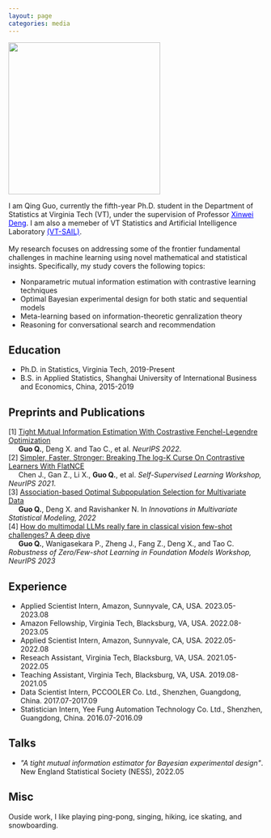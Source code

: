 ```yaml
---
layout: page
categories: media
---
```


<img src="image/myphoto.png" width="300px"/>

I am Qing Guo, currently the fifth-year Ph.D. student in the Department of Statistics at Virginia Tech (VT),
under the supervision of Professor <a href="https://xwdeng80.github.io" style="color:blue"><u>Xinwei Deng</u></a>.
I am also a memeber of VT Statistics and Artificial Intelligence Laboratory <a href="https://www.sail.stat.vt.edu/" style="color:blue"><u>(VT-SAIL)</u></a>.
<br />
<br />
My research focuses on addressing some of the frontier fundamental challenges in machine learning using
novel mathematical and statistical insights. Specifically, my study covers the following topics:

* Nonparametric mutual information estimation with contrastive learning techniques
* Optimal Bayesian experimental design for both static and sequential models
* Meta-learning based on information-theoretic genralization theory
* Reasoning for conversational search and recommendation


## Education
* Ph.D. in Statistics, Virginia Tech, 2019-Present
* B.S. in Applied Statistics, Shanghai University of International Business and Economics, China, 2015-2019


## Preprints and Publications
[1] [Tight Mutual Information Estimation With Costrastive 
Fenchel-Legendre Optimization](https://arxiv.org/abs/2107.01131)<br/>
&nbsp;&nbsp;&nbsp;&nbsp;&nbsp;**Guo Q.**, Deng X. and Tao C., et al. *NeurIPS 2022*.
<br />
[2] [Simpler, Faster, Stronger: 
Breaking The log-K Curse On Contrastive Learners With FlatNCE](https://arxiv.org/abs/2107.01152) <br/>
&nbsp;&nbsp;&nbsp;&nbsp;&nbsp;Chen J., Gan Z., Li X., **Guo Q.**, et al. *Self-Supervised Learning Workshop, NeurIPS 2021*.
<br />
[3] [Association-based Optimal Subpopulation Selection for 
Multivariate Data](https://link.springer.com/chapter/10.1007/978-3-031-13971-0_1) <br />
&nbsp;&nbsp;&nbsp;&nbsp;&nbsp;**Guo Q.**, Deng X. and Ravishanker N.  In *Innovations in Multivariate Statistical Modeling, 2022*
<br />
[4] [How do multimodal LLMs really fare in classical 
vision few-shot challenges? A deep dive](https://www.amazon.science/publications/how-do-multimodal-llms-really-fare-in-classical-vision-few-shot-challenges-a-deep-dive) <br />
&nbsp;&nbsp;&nbsp;&nbsp;&nbsp;**Guo Q.**, Wanigasekara P., Zheng J., Fang Z., Deng X., and Tao C. *Robustness of Zero/Few-shot Learning in Foundation Models Workshop, NeurIPS 2023*

## Experience
* Applied Scientist Intern, Amazon, Sunnyvale, CA, USA. 2023.05-2023.08
* Amazon Fellowship, Virginia Tech, Blacksburg, VA, USA. 2022.08-2023.05
* Applied Scientist Intern, Amazon, Sunnyvale, CA, USA. 2022.05-2022.08
* Reseach Assistant, Virginia Tech, Blacksburg, VA, USA. 2021.05-2022.05
* Teaching Assistant, Virginia Tech, Blacksburg, VA, USA. 2019.08-2021.05
* Data Scientist Intern, PCCOOLER Co. Ltd., Shenzhen, Guangdong, China. 2017.07-2017.09
* Statistician Intern, Yee Fung Automation Technology Co. Ltd., Shenzhen, Guangdong, China. 2016.07-2016.09

## Talks
* *"A tight mutual information estimator for Bayesian experimental design"*. New England Statistical Society (NESS), 2022.05 

## Misc
Ouside work, I like playing ping-pong, singing, hiking, ice skating, and snowboarding.

